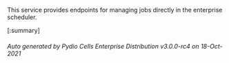 






This service provides endpoints for managing jobs directly in the enterprise scheduler.

[:summary]

###### Auto generated by Pydio Cells Enterprise Distribution v3.0.0-rc4 on 18-Oct-2021
